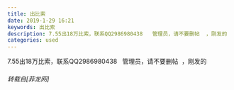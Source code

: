 ```yaml
---
title: 出比索
date: 2019-1-29 16:21
keywords: 出比索
description: 7.55出18万比索，联系QQ2986980438   管理员，请不要删帖  ，刚发的
categories: used
---
```

<td class="t_f" id="postmessage_2843636">

7.55出18万比索，联系QQ2986980438   管理员，请不要删帖  ，刚发的</td>
###### 转载自[菲龙网]